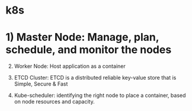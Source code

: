  # k8s


# 1) Master Node: Manage, plan, schedule, and monitor the nodes

2) Worker Node: Host application as a container

3) ETCD Cluster: ETCD is a distributed reliable key-value store that is Simple, Secure & Fast

4) Kube-scheduler: identifying  the right node to place a container,  based on node resources and capacity.

